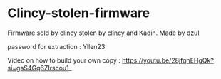 # Clincy-stolen-firmware
Firmware sold by clincy stolen by clincy and Kadin. Made by dzul

password for extraction : Yllen23

Video on how to build your own copy : https://youtu.be/28jfqhEHgQk?si=gaS4Gq6ZIrscou1_ 
